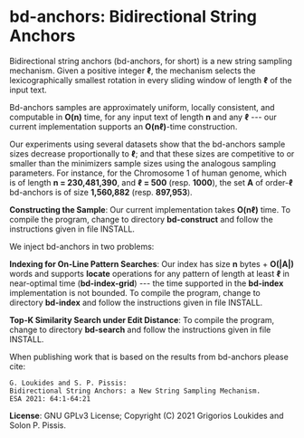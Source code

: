 bd-anchors: Bidirectional String Anchors
===

Bidirectional string anchors (bd-anchors, for short) is a new string sampling mechanism. Given a positive integer <b>ℓ</b>, the mechanism selects the lexicographically smallest rotation in every sliding  window of length <b>ℓ</b> of the input text. 

Bd-anchors samples are approximately uniform, locally consistent, and computable in <b>O(n)</b> time, for any input text of length <b>n</b> and any <b>ℓ</b> --- our current implementation supports an <b>O(nℓ)</b>-time construction. 

Our experiments using several datasets show that the bd-anchors sample sizes decrease proportionally to <b>ℓ</b>; and that these sizes are competitive to or smaller than the minimizers sample sizes using the analogous sampling parameters. For instance, for the Chromosome 1 of human genome, which is of length <b>n = 230,481,390</b>, and <b>ℓ = 500</b> (resp. <b>1000</b>), the set <b>A</b> of order-<b>ℓ</b> bd-anchors is of size <b>1,560,882</b> (resp. <b>897,953</b>). 

<b>Constructing the Sample</b>: Our current implementation takes <b>O(nℓ)</b> time. To compile the program, change to directory <b>bd-construct</b> and follow the instructions given in file INSTALL. 

We inject bd-anchors in two problems:

<b>Indexing for On-Line Pattern Searches</b>: Our index has size <b>n</b> bytes + <b>O(|A|)</b> words and supports <b>locate</b> operations for any pattern of length at least <b>ℓ</b> in near-optimal time (<b>bd-index-grid</b>) --- the time supported in the <b>bd-index</b> implementation is not bounded. To compile the program, change to directory <b>bd-index</b> and follow the instructions given in file INSTALL.

<b>Top-K Similarity Search under Edit Distance</b>: To compile the program, change to directory <b>bd-search</b> and follow the instructions given in file INSTALL.

When publishing work that is based on the results from bd-anchors please cite:
```
G. Loukides and S. P. Pissis:
Bidirectional String Anchors: a New String Sampling Mechanism. 
ESA 2021: 64:1-64:21
```

<b>License</b>: GNU GPLv3 License; Copyright (C) 2021 Grigorios Loukides and Solon P. Pissis.
